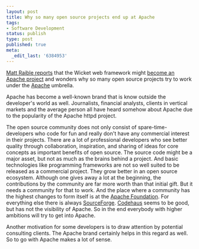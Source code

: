 ```yaml
---
layout: post
title: Why so many open source projects end up at Apache
tags:
- Software Development
status: publish
type: post
published: true
meta:
  _edit_last: '6384953'
---
```

<p><a href="http://raibledesigns.com/page/rd?entry=denver_jug_tonight_echo_and">Matt Raible reports</a> that the Wicket web framework might <a href="http://wiki.apache.org/incubator/WicketProposal">become an Apache project</a> and wonders why so many open source projects try to work under the <a href="http://www.apache.org/">Apache</a> umbrella.</p>

<p>Apache has become a well-known brand that is know outside the developer's world as well. Journalists, financial analysts, clients in vertical markets and the average person all have heard somehow about Apache due to the popularity of the Apache httpd project.</p>

<p>The open source community does not only consist of spare-time-developers who code for fun and really don't have any commercial interest in their projects. There are a lot of professional developers who see better quality through collaboration, inspiration, and sharing of ideas for core concepts as important benefits of open source. The source code might be a major asset, but not as much as the brains behind a project. And basic technologies like programming frameworks are not so well suited to be released as a commercial project. They grow better in an open source ecosystem. Although one gives away a lot at the beginning, the contributions by the community are far more worth than that initial gift. But it needs a community for that to work. And the place where a community has the highest changes to form itself is at the <a href="http://www.apache.org/foundation/">Apache Foundation</a>. For everything else there is always <a href="http://sourceforge.net">SourceForge</a>. <a href="http://www.codehaus.org/">Codehaus</a> seems to be good, but has not the visibility of Apache. So in the end everybody with higher ambitions will try to get into Apache.</p>

<p>Another motivation for some developers is to draw attention by potential consulting clients. The Apache brand certainly helps in this regard as well. So to go with Apache makes a lot of sense.</p>

